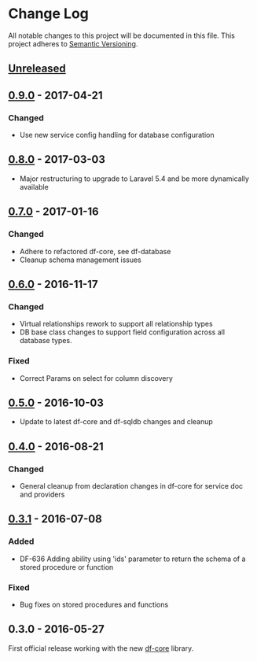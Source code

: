 # Change Log
All notable changes to this project will be documented in this file.
This project adheres to [Semantic Versioning](http://semver.org/).

## [Unreleased]

## [0.9.0] - 2017-04-21
### Changed
- Use new service config handling for database configuration

## [0.8.0] - 2017-03-03
- Major restructuring to upgrade to Laravel 5.4 and be more dynamically available

## [0.7.0] - 2017-01-16
### Changed
- Adhere to refactored df-core, see df-database
- Cleanup schema management issues

## [0.6.0] - 2016-11-17
### Changed
- Virtual relationships rework to support all relationship types
- DB base class changes to support field configuration across all database types.

### Fixed
- Correct Params on select for column discovery

## [0.5.0] - 2016-10-03
- Update to latest df-core and df-sqldb changes and cleanup

## [0.4.0] - 2016-08-21
### Changed
- General cleanup from declaration changes in df-core for service doc and providers

## [0.3.1] - 2016-07-08
### Added
- DF-636 Adding ability using 'ids' parameter to return the schema of a stored procedure or function

### Fixed
- Bug fixes on stored procedures and functions

## 0.3.0 - 2016-05-27
First official release working with the new [df-core](https://github.com/dreamfactorysoftware/df-core) library.

[Unreleased]: https://github.com/dreamfactorysoftware/df-sqlanywhere/compare/0.9.0...HEAD
[0.9.0]: https://github.com/dreamfactorysoftware/df-sqlanywhere/compare/0.8.0...0.9.0
[0.8.0]: https://github.com/dreamfactorysoftware/df-sqlanywhere/compare/0.7.0...0.8.0
[0.7.0]: https://github.com/dreamfactorysoftware/df-sqlanywhere/compare/0.6.0...0.7.0
[0.6.0]: https://github.com/dreamfactorysoftware/df-sqlanywhere/compare/0.5.0...0.6.0
[0.5.0]: https://github.com/dreamfactorysoftware/df-sqlanywhere/compare/0.4.0...0.5.0
[0.4.0]: https://github.com/dreamfactorysoftware/df-sqlanywhere/compare/0.3.1...0.4.0
[0.3.1]: https://github.com/dreamfactorysoftware/df-sqlanywhere/compare/0.3.0...0.3.1

